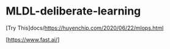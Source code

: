 # MLDL-deliberate-learning

[Try This]docs/https://huyenchip.com/2020/06/22/mlops.html

[https://www.fast.ai/]

